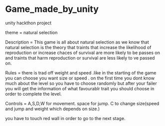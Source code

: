 # Game_made_by_unity

unity hackthon project 

theme  = natural selection

Description = This game is all about natural selection as we know that natural selection is the theory that traints that
 increase the likelihood of reproduction or increase chaces of survival are more likely to be passes on and traints that
 harm reproduction or survival are less likely to ve passed on.

Rules = there is trad off weight and speed .like in the starting of the game you can choose you want size or speed .
 on the first time you dont know much about the level so
 you have to choose randomly but after your failer you will get the information of 
what favourablr trait you should choose in order to complete the level.

Controls = A,S,D,W for movement.
space for jump.
C to change size(speed and jump and weight which depends on size.)

you have to touch red wall in order to go to the next stage.










